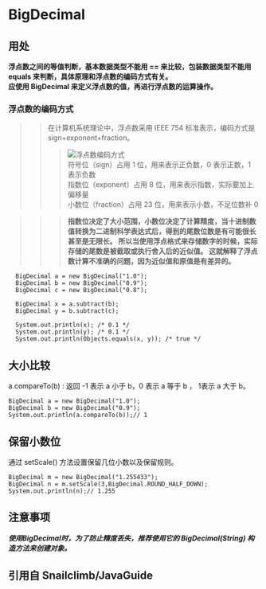 # BigDecimal
## 用处
**浮点数之间的等值判断，基本数据类型不能用 == 来比较，包装数据类型不能用 equals 来判断，具体原理和浮点数的编码方式有关。  
应使用 BigDecimal 来定义浮点数的值，再进行浮点数的运算操作。**
### 浮点数的编码方式
>> 在计算机系统理论中，浮点数采用 IEEE 754 标准表示，编码方式是 sign+exponent+fraction。 
>>> ![浮点数编码方式](https://upload-images.jianshu.io/upload_images/1820210-61af804d90504fc0.jpg?imageMogr2/auto-orient/strip|imageView2/2/format/webp)  
>>> 符号位（sign）占用 1 位，用来表示正负数，0 表示正数，1 表示负数  
>>> 指数位（exponent）占用 8 位，用来表示指数，实际要加上偏移量  
>>> 小数位（fraction）占用 23 位，用来表示小数，不足位数补 0  

>>> **指数位决定了大小范围，小数位决定了计算精度，当十进制数值转换为二进制科学表达式后，得到的尾数位数是有可能很长甚至是无限长。
所以当使用浮点格式来存储数字的时候，实际存储的尾数是被截取或执行舍入后的近似值。
这就解释了浮点数计算不准确的问题，因为近似值和原值是有差异的。** 

```
  BigDecimal a = new BigDecimal("1.0");
  BigDecimal b = new BigDecimal("0.9");
  BigDecimal c = new BigDecimal("0.8");

  BigDecimal x = a.subtract(b); 
  BigDecimal y = b.subtract(c); 

  System.out.println(x); /* 0.1 */
  System.out.println(y); /* 0.1 */
  System.out.println(Objects.equals(x, y)); /* true */
```
## 大小比较
a.compareTo(b) : 返回 -1 表示 a 小于 b，0 表示 a 等于 b ， 1表示 a 大于 b。
```
BigDecimal a = new BigDecimal("1.0");
BigDecimal b = new BigDecimal("0.9");
System.out.println(a.compareTo(b));// 1
```
## 保留小数位
通过 setScale() 方法设置保留几位小数以及保留规则。
```
BigDecimal m = new BigDecimal("1.255433");
BigDecimal n = m.setScale(3,BigDecimal.ROUND_HALF_DOWN);
System.out.println(n);// 1.255
```
## 注意事项
***使用BigDecimal时，为了防止精度丢失，推荐使用它的 BigDecimal(String) 构造方法来创建对象。***



## 引用自 Snailclimb/JavaGuide 
